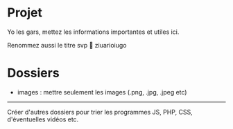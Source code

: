 # Projet
Yo les gars, mettez les informations importantes et utiles ici.

Renommez aussi le titre svp 🙏
ziuarioiugo
# Dossiers
- images : mettre seulement les images (.png, .jpg, .jpeg etc)

---
Créer d'autres dossiers pour trier les programmes JS, PHP, CSS, d'éventuelles vidéos etc.
